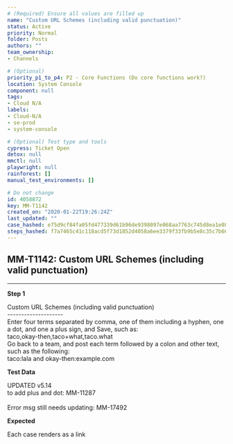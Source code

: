 ```yaml
---
# (Required) Ensure all values are filled up
name: "Custom URL Schemes (including valid punctuation)"
status: Active
priority: Normal
folder: Posts
authors: ""
team_ownership: 
- Channels

# (Optional)
priority_p1_to_p4: P2 - Core Functions (Do core functions work?)
location: System Console
component: null
tags: 
- Cloud N/A
labels: 
- Cloud-N/A
- se-prod
- system-console

# (Optional) Test type and tools
cypress: Ticket Open
detox: null
mmctl: null
playwright: null
rainforest: []
manual_test_environments: []

# Do not change
id: 4058872
key: MM-T1142
created_on: "2020-01-22T19:26:24Z"
last_updated: ""
case_hashed: e75d9cf84fa05fd477339d61b96de9398097e068aa7763c745d8ea1e088ccb3034534c088c5556e16c06a93215ee8106
steps_hashed: f7a7465c41c118acd5f73d1852d4058a6ee3379f33fb9b5e8c35c7b665dbb525c0347f3cedd677d336798b3c76cbeb01
---
```


<!-- (Auto-generated) Based on frontmatter's "key" and "name" -->

## MM-T1142: Custom URL Schemes (including valid punctuation)

---

**Step 1**

Custom URL Schemes (including valid punctuation)\
\--------------------\
Enter four terms separated by comma, one of them including a hyphen, one a dot, and one a plus sign, and Save, such as:\
taco,okay-then,taco+what,taco.what\
Go back to a team, and post each term followed by a colon and other text, such as the following:\
taco:lala and okay-then:example.com

**Test Data**

UPDATED v5.14\
to add plus and dot: MM-11287\
\
Error msg still needs updating: MM-17492

**Expected**

Each case renders as a link
